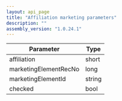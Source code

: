 ```yaml
---
layout: api_page
title: "Affiliation marketing parameters"
description: ""
assembly_version: "1.0.24.1"
---
```



| Parameter | Type |
| --------- | ---- |
| affiliation | short |
| marketingElementRecNo | long |
| marketingElementId | string |
| checked | bool |


